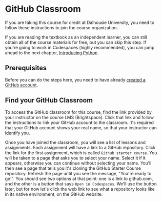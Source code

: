 # GitHub Classroom

If you are taking this course for credit at Dalhousie University, you need to follow these instructions to join the course organization. 

If you are reading the textbook as an independent learner, you can still obtain all of the course materials for free, but you can skip this step. If you're going to work in Codespaces (highly recommended), you can jump ahead to the next chapter, [Introducing Python](../3-python/introduction).

## Prerequisites
Before you can do the steps here, you need to have already [created a GitHub account](./github).

## Find your GitHub Classroom
To access the GitHub classroom for this course, find the link provided by your instructor on the course LMS (Brightspace). Click that link and follow the instructions to link your GitHub account to the classroom. It's required that your GitHub account shows your real name, so that your instructor can identify you. 

Once you have joined the classroom, you will see a list of lessons and assignments. Each assignment will have a link to a GitHub repository. Click the link for the first assignment, which is called `Github starter course`. You will be taken to a page that asks you to select your name. Select it if it appears, otherwise you can continue without selecting your name. You'll then see a page that tells you it's cloning the GitHub Starter Course repository. Refresh the page until you see the message, "You're ready to go!". You should see two options at that point: one is a link to github.com, and the other is a button that says `Open in Codespaces`. We'll use the button later, but for now let's click the web link to see what a repository looks like in its native environment, on the GitHub website.


